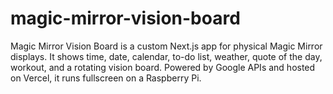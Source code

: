 # magic-mirror-vision-board
Magic Mirror Vision Board is a custom Next.js app for physical Magic Mirror displays. It shows time, date, calendar, to-do list, weather, quote of the day, workout, and a rotating vision board. Powered by Google APIs and hosted on Vercel, it runs fullscreen on a Raspberry Pi.
